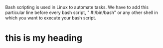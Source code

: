 Bash scripting is used in Linux to automate tasks.
We have to add this particular line before every bash script, " #!/bin/bash"  or any other shell in which you want to execute your bash script.

# this is my heading

 

